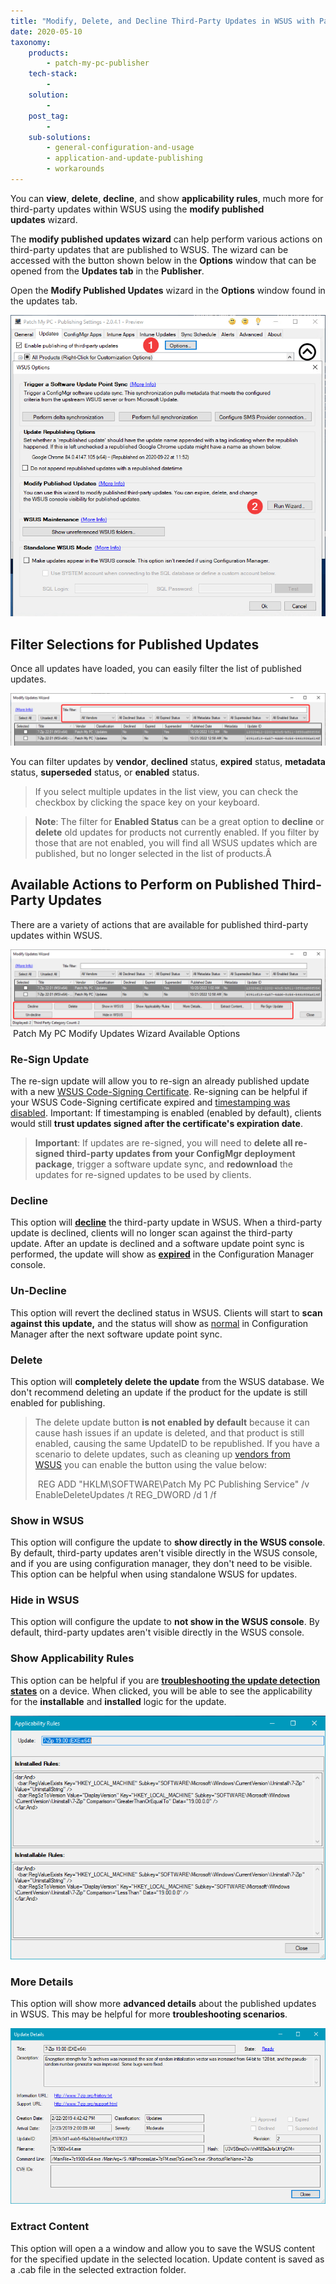 ```yaml
---
title: "Modify, Delete, and Decline Third-Party Updates in WSUS with Patch My PC"
date: 2020-05-10
taxonomy:
    products:
        - patch-my-pc-publisher
    tech-stack:
        - 
    solution:
        - 
    post_tag:
        - 
    sub-solutions:
        - general-configuration-and-usage
        - application-and-update-publishing
        - workarounds
---
```


You can **view**, **delete**, **decline**, and show **applicability rules**, much more for third-party updates within WSUS using the **modify published updates** wizard.

The **modify published updates wizard** can help perform various actions on third-party updates that are published to WSUS. The wizard can be accessed with the button shown below in the **Options** window that can be opened from the **Updates tab** in the **Publisher**.

Open the **Modify Published Updates** wizard in the **Options** window found in the updates tab.

![Publisher - Updates - Options - Run Wizard](/_images/ModifyPublishedUpdatesLoc.png "Publisher - Updates - Options - Run Wizard")

## Filter Selections for Published Updates

Once all updates have loaded, you can easily filter the list of published updates.

![Modify Updates Wizard with filters highlighted](/_images/Modify-Updates-Filters.png "Modify Updates Wizard with filters highlighted")

You can filter updates by **vendor**, **declined** status, **expired** status, **metadata** status, **superseded** status, or **enabled** status.

> If you select multiple updates in the list view, you can check the checkbox by clicking the space key on your keyboard.

> **Note**: The filter for **Enabled Status** can be a great option to **decline** or **delete** old updates for products not currently enabled. If you filter by those that are not enabled, you will find all WSUS updates which are published, but no longer selected in the list of products.Â 

## Available Actions to Perform on Published Third-Party Updates

There are a variety of actions that are available for published third-party updates within WSUS.

![Modify updates wizard buttons highlighted](/_images/Modify-Updates-Buttons.png "Modify updates wizard buttons highlighted") Patch My PC Modify Updates Wizard Available Options

### Re-Sign Update

The re-sign update will allow you to re-sign an already published update with a new [WSUS Code-Signing Certificate](/wsus-signing-certificate-options-for-third-party-updates-in-configuration-manager). Re-signing can be helpful if your WSUS Code-Signing certificate expired and [timestamping was disabled](/how-to-disable-timestamping-for-patch-my-pc-update-publishing). Important: If timestamping is enabled (enabled by default), clients would still **trust updates signed after the certificate's expiration date**.

> **Important**: If updates are re-signed, you will need to **delete all re-signed third-party updates from your ConfigMgr deployment package**, trigger a software update sync, and **redownload** the updates for re-signed updates to be used by clients.

### Decline

This option will **[decline](https://docs.microsoft.com/en-us/windows-server/administration/windows-server-update-services/manage/updates-operations#declining-updates)** the third-party update in WSUS. When a third-party update is declined, clients will no longer scan against the third-party update. After an update is declined and a software update point sync is performed, the update will show as **[expired](https://docs.microsoft.com/en-us/mem/configmgr/sum/understand/software-updates-icons#expired-icon)** in the Configuration Manager console.

### Un-Decline

This option will revert the declined status in WSUS. Clients will start to **scan against this update,** and the status will show as [normal](https://docs.microsoft.com/en-us/mem/configmgr/sum/understand/software-updates-icons#normal-icon) in Configuration Manager after the next software update point sync.

### Delete

This option will **completely delete the update** from the WSUS database. We don't recommend deleting an update if the product for the update is still enabled for publishing.

> The delete update button **is not enabled by default** because it can cause hash issues if an update is deleted, and that product is still enabled, causing the same UpdateID to be republished. If you have a scenario to delete updates, such as cleaning up [vendors from WSUS](https://patchmypc.com/an-error-occurred-while-publishing-an-update-to-wsus-publishing-operation-failed-too-many-locally-published-categories) you can enable the button using the value below:
> 
>  REG ADD "HKLM\\SOFTWARE\\Patch My PC Publishing Service" /v EnableDeleteUpdates /t REG\_DWORD /d 1 /f

### Show in WSUS

This option will configure the update to **show directly in the WSUS console**. By default, third-party updates aren't visible directly in the WSUS console, and if you are using configuration manager, they don't need to be visible. This option can be helpful when using standalone WSUS for updates.

### Hide in WSUS

This option will configure the update to **not show in the WSUS console**. By default, third-party updates aren't visible directly in the WSUS console.

### Show Applicability Rules

This option can be helpful if you are **[troubleshooting the update detection states](/how-to-view-applicability-rules-and-troubleshoot-detection-states-for-third-party-updates)** on a device. When clicked, you will be able to see the applicability for the **installable** and **installed** logic for the update.

![Show Applicability Rules](/_images/applicability-rules-third-party-update.png "Show Applicability Rules")

### More Details

This option will show more **advanced details** about the published updates in WSUS. This may be helpful for more **troubleshooting scenarios**.

![Third-Party Update More Details](/_images/more-details-of-third-party-update-in-wsus.png "Third-Party Update More Details")

### Extract Content

This option will open a a window and allow you to save the WSUS content for the specified update in the selected location. Update content is saved as a .cab file in the selected extraction folder.